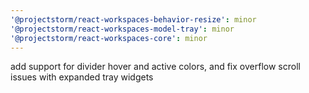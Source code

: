 ```yaml
---
'@projectstorm/react-workspaces-behavior-resize': minor
'@projectstorm/react-workspaces-model-tray': minor
'@projectstorm/react-workspaces-core': minor
---
```


add support for divider hover and active colors, and fix overflow scroll issues with expanded tray widgets
